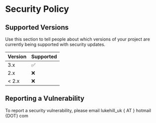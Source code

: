 # Security Policy

## Supported Versions

Use this section to tell people about which versions of your project are
currently being supported with security updates.

| Version | Supported          |
| ------- | ------------------ |
| 3.x     | :white_check_mark: |
| 2.x     | :x:                |
| < 2.x   | :x:                |

## Reporting a Vulnerability

To report a security vulnerability, please email lukehill_uk { AT } hotmail {DOT} com
